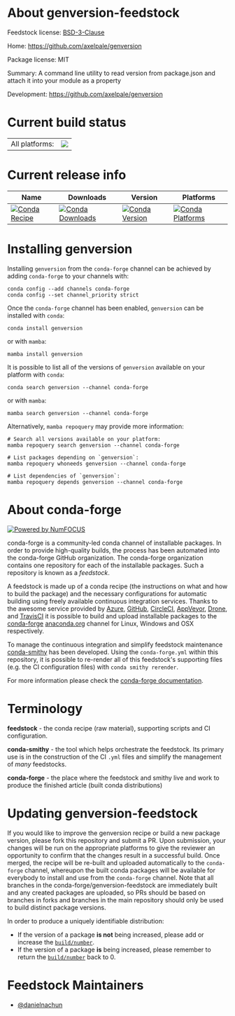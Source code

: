 About genversion-feedstock
==========================

Feedstock license: [BSD-3-Clause](https://github.com/conda-forge/genversion-feedstock/blob/main/LICENSE.txt)

Home: https://github.com/axelpale/genversion

Package license: MIT

Summary: A command line utility to read version from package.json and attach it into your module as a property

Development: https://github.com/axelpale/genversion

Current build status
====================


<table><tr><td>All platforms:</td>
    <td>
      <a href="https://dev.azure.com/conda-forge/feedstock-builds/_build/latest?definitionId=24433&branchName=main">
        <img src="https://dev.azure.com/conda-forge/feedstock-builds/_apis/build/status/genversion-feedstock?branchName=main">
      </a>
    </td>
  </tr>
</table>

Current release info
====================

| Name | Downloads | Version | Platforms |
| --- | --- | --- | --- |
| [![Conda Recipe](https://img.shields.io/badge/recipe-genversion-green.svg)](https://anaconda.org/conda-forge/genversion) | [![Conda Downloads](https://img.shields.io/conda/dn/conda-forge/genversion.svg)](https://anaconda.org/conda-forge/genversion) | [![Conda Version](https://img.shields.io/conda/vn/conda-forge/genversion.svg)](https://anaconda.org/conda-forge/genversion) | [![Conda Platforms](https://img.shields.io/conda/pn/conda-forge/genversion.svg)](https://anaconda.org/conda-forge/genversion) |

Installing genversion
=====================

Installing `genversion` from the `conda-forge` channel can be achieved by adding `conda-forge` to your channels with:

```
conda config --add channels conda-forge
conda config --set channel_priority strict
```

Once the `conda-forge` channel has been enabled, `genversion` can be installed with `conda`:

```
conda install genversion
```

or with `mamba`:

```
mamba install genversion
```

It is possible to list all of the versions of `genversion` available on your platform with `conda`:

```
conda search genversion --channel conda-forge
```

or with `mamba`:

```
mamba search genversion --channel conda-forge
```

Alternatively, `mamba repoquery` may provide more information:

```
# Search all versions available on your platform:
mamba repoquery search genversion --channel conda-forge

# List packages depending on `genversion`:
mamba repoquery whoneeds genversion --channel conda-forge

# List dependencies of `genversion`:
mamba repoquery depends genversion --channel conda-forge
```


About conda-forge
=================

[![Powered by
NumFOCUS](https://img.shields.io/badge/powered%20by-NumFOCUS-orange.svg?style=flat&colorA=E1523D&colorB=007D8A)](https://numfocus.org)

conda-forge is a community-led conda channel of installable packages.
In order to provide high-quality builds, the process has been automated into the
conda-forge GitHub organization. The conda-forge organization contains one repository
for each of the installable packages. Such a repository is known as a *feedstock*.

A feedstock is made up of a conda recipe (the instructions on what and how to build
the package) and the necessary configurations for automatic building using freely
available continuous integration services. Thanks to the awesome service provided by
[Azure](https://azure.microsoft.com/en-us/services/devops/), [GitHub](https://github.com/),
[CircleCI](https://circleci.com/), [AppVeyor](https://www.appveyor.com/),
[Drone](https://cloud.drone.io/welcome), and [TravisCI](https://travis-ci.com/)
it is possible to build and upload installable packages to the
[conda-forge](https://anaconda.org/conda-forge) [anaconda.org](https://anaconda.org/)
channel for Linux, Windows and OSX respectively.

To manage the continuous integration and simplify feedstock maintenance
[conda-smithy](https://github.com/conda-forge/conda-smithy) has been developed.
Using the ``conda-forge.yml`` within this repository, it is possible to re-render all of
this feedstock's supporting files (e.g. the CI configuration files) with ``conda smithy rerender``.

For more information please check the [conda-forge documentation](https://conda-forge.org/docs/).

Terminology
===========

**feedstock** - the conda recipe (raw material), supporting scripts and CI configuration.

**conda-smithy** - the tool which helps orchestrate the feedstock.
                   Its primary use is in the construction of the CI ``.yml`` files
                   and simplify the management of *many* feedstocks.

**conda-forge** - the place where the feedstock and smithy live and work to
                  produce the finished article (built conda distributions)


Updating genversion-feedstock
=============================

If you would like to improve the genversion recipe or build a new
package version, please fork this repository and submit a PR. Upon submission,
your changes will be run on the appropriate platforms to give the reviewer an
opportunity to confirm that the changes result in a successful build. Once
merged, the recipe will be re-built and uploaded automatically to the
`conda-forge` channel, whereupon the built conda packages will be available for
everybody to install and use from the `conda-forge` channel.
Note that all branches in the conda-forge/genversion-feedstock are
immediately built and any created packages are uploaded, so PRs should be based
on branches in forks and branches in the main repository should only be used to
build distinct package versions.

In order to produce a uniquely identifiable distribution:
 * If the version of a package **is not** being increased, please add or increase
   the [``build/number``](https://docs.conda.io/projects/conda-build/en/latest/resources/define-metadata.html#build-number-and-string).
 * If the version of a package **is** being increased, please remember to return
   the [``build/number``](https://docs.conda.io/projects/conda-build/en/latest/resources/define-metadata.html#build-number-and-string)
   back to 0.

Feedstock Maintainers
=====================

* [@danielnachun](https://github.com/danielnachun/)

